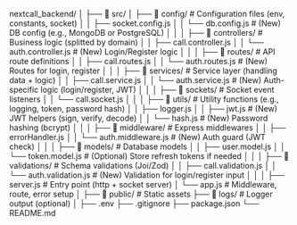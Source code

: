 nextcall_backend/
│
├── 📁 src/
│   ├── 📁 config/                   # Configuration files (env, constants, socket)
│   │   ├── socket.config.js
│   │   └── db.config.js            # (New) DB config (e.g., MongoDB or PostgreSQL)
│   │
│   ├── 📁 controllers/             # Business logic (splitted by domain)
│   │   ├── call.controller.js
│   │   └── auth.controller.js      # (New) Login/Register logic
│   │
│   ├── 📁 routes/                  # API route definitions
│   │   ├── call.routes.js
│   │   └── auth.routes.js          # (New) Routes for login, register
│   │
│   ├── 📁 services/                # Service layer (handling data + logic)
│   │   ├── call.service.js
│   │   └── auth.service.js         # (New) Auth-specific logic (login/register, JWT)
│   │
│   ├── 📁 sockets/                 # Socket event listeners
│   │   └── call.socket.js
│   │
│   ├── 📁 utils/                   # Utility functions (e.g., logging, token, password hash)
│   │   ├── logger.js
│   │   ├── jwt.js                  # (New) JWT helpers (sign, verify, decode)
│   │   └── hash.js                 # (New) Password hashing (bcrypt)
│   │
│   ├── 📁 middleware/             # Express middlewares
│   │   ├── errorHandler.js
│   │   └── auth.middleware.js      # (New) Auth guard (JWT check)
│   │
│   ├── 📁 models/                 # Database models
│   │   ├── user.model.js
│   │   └── token.model.js          # (Optional) Store refresh tokens if needed
│   │
│   ├── 📁 validations/            # Schema validations (Joi/Zod)
│   │   ├── call.validation.js
│   │   └── auth.validation.js      # (New) Validation for login/register input
│   │
│   ├── server.js                  # Entry point (http + socket server)
│   └── app.js                     # Middleware, route, error setup
│
├── 📁 public/                      # Static assets
├── 📁 logs/                        # Logger output (optional)
│
├── .env
├── .gitignore
├── package.json
└── README.md
